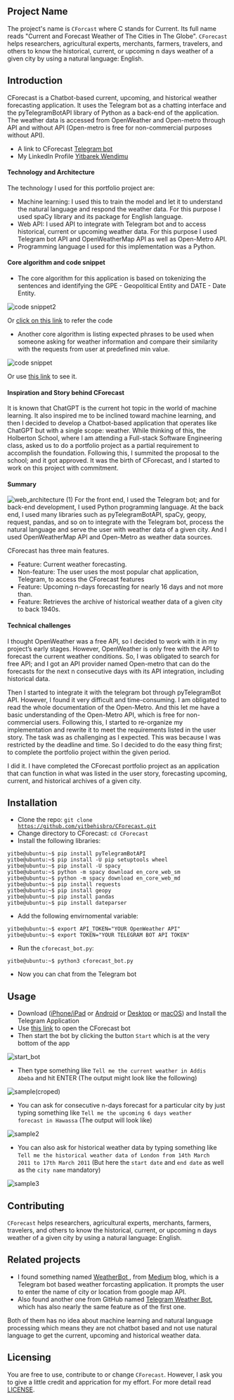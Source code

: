 ## Project Name    
The project's name is <code>CForcast</code> where C stands for Current. Its full name reads "Current and Forecast Weather of The Cities in The Globe". <code>CForecast</code> helps researchers, agricultural experts, merchants, farmers, travelers, and others to know the historical, current, or upcoming n days weather of a given city by using a natural language: English.

## Introduction
CForecast is a Chatbot-based current, upcoming, and historical weather forecasting application. It uses the Telegram bot as a chatting interface and the pyTelegramBotAPI library of Python as a back-end of the application. The weather data is accessed from OpenWeather and Open-metro through API and without API (Open-metro is free for non-commercial purposes without API). 

- A link to CForecast <a href="https://t.me/CForecastBot" target="_blank" >Telegram bot</a>  
- My LinkedIn Profile <a href="https://www.linkedin.com/in/yitbewendimu" target="_blank" >Yitbarek Wendimu</a>
#### Technology and Architecture
The technology I used for this portfolio project are:
- Machine learning: I used this to train the model and let it to understand the natural language and respond the weather data. For this purpose I used spaCy library and its package for English language.
- Web API: I used API to integrate with Telegram bot and to access historical, current or upcoming weather data. For this purpose I used Telegram bot API and OpenWeatherMap API as well as Open-Metro API.
- Programming language I used for this implementation was a Python.
#### Core algorithm and code snippet 
- The core algorithm for this application is based on tokenizing the sentences and identifying the GPE - Geopolitical Entity and DATE - Date Entity.

![code snippet2](https://user-images.githubusercontent.com/72982296/230152666-4e538cf6-f752-4925-a1b3-0edabf337fe4.png)

Or [click on this link](https://github.com/yitbehisbro/CForecast/blob/main/cforecast_bot.py#L88L98) to refer the code 

- Another core algorithm is listing expected phrases to be used when someone asking for weather information and compare their similarity with the requests from user at predefined min value.

![code snippet](https://user-images.githubusercontent.com/72982296/230152897-8aec515d-714d-4ee5-b3ec-9140ce0e9381.png)

Or use [this link](https://github.com/yitbehisbro/CForecast/blob/main/cforecast_bot.py#L40L50) to see it.

#### Inspiration and Story behind CForecast
It is known that ChatGPT is the current hot topic in the world of machine learning. It also inspired me to be inclined toward machine learning, and then I decided to develop a Chatbot-based application that operates like ChatGPT but with a single scope: weather. While thinking of this, the Holberton School, where I am attending a Full-stack Software Engineering class, asked us to do a portfolio project as a partial requirement to accomplish the foundation. Following this, I summited the proposal to the school; and it got approved. It was the birth of CForecast, and I started to work on this project with commitment.
#### Summary
![web_architecture (1)](https://user-images.githubusercontent.com/72982296/230151477-bf769058-49d8-481b-b4de-4159fb857711.png)
For the front end, I used the Telegram bot; and for back-end development, I used Python programming language. At the back end, I used many libraries such as pyTelegramBotAPI, spaCy, geopy, request, pandas, and so on to integrate with the Telegram bot, process the natural language and serve the user with weather data of a given city. And I used OpenWeatherMap API and Open-Metro as weather data sources.

CForecast has three main features.
- Feature: Current weather forecasting.
- Non-feature: The user uses the most popular chat application, Telegram, to access the CForecast features
- Feature: Upcoming n-days forecasting for nearly 16 days and not more than.
- Feature: Retrieves the archive of historical weather data of a given city to back 1940s.
#### Technical challenges
I thought OpenWeather was a free API, so I decided to work with it in my project’s early stages. However, OpenWeather is only free with the API to forecast the current weather conditions. So, I was obligated to search for free API; and I got an API provider named Open-metro that can do the forecasts for the next n consecutive days with its API integration, including historical data.

Then I started to integrate it with the telegram bot through pyTelegramBot API. However, I found it very difficult and time-consuming. I am obligated to read the whole documentation of the Open-Metro. And this let me have a basic understanding of the Open-Metro API, which is free for non-commercial users. Following this, I started to re-organize my implementation and rewrite it to meet the requirements listed in the user story. The task was as challenging as I expected. This was because I was restricted by the deadline and time. So I decided to do the easy thing first; to complete the portfolio project within the given period.

I did it. I have completed the CForecast portfolio project as an application that can function in what was listed in the user story, forecasting upcoming, current, and historical archives of a given city.
## Installation
- Clone the repo: <code>git clone https://github.com/yitbehisbro/CForecast.git</code>
- Change directory to CForecast: <code>cd CForecast</cd></code>
- Install the following libraries:
<pre>
<code>yitbe@ubuntu:~$ pip install pyTelegramBotAPI</code>
<code>yitbe@ubuntu:~$ pip install -U pip setuptools wheel</code>
<code>yitbe@ubuntu:~$ pip install -U spacy</code>
<code>yitbe@ubuntu:~$ python -m spacy download en_core_web_sm</code>
<code>yitbe@ubuntu:~$ python -m spacy download en_core_web_md</code>
<code>yitbe@ubuntu:~$ pip install requests</code>
<code>yitbe@ubuntu:~$ pip install geopy</code>
<code>yitbe@ubuntu:~$ pip install pandas</code>
<code>yitbe@ubuntu:~$ pip install dateparser</code>
</pre>
- Add the following envirnomental variable:
<pre>
<code>yitbe@ubuntu:~$ export API_TOKEN="YOUR OpenWeather API"</code>
<code>yitbe@ubuntu:~$ export TOKEN="YOUR TELEGRAM BOT API TOKEN"</code>
</pre>
- Run the <code>cforecast_bot.py</code>:
<pre>
<code>yitbe@ubuntu:~$ python3 cforecast_bot.py</code>
</pre>
- Now you can chat from the Telegram bot

## Usage
- Download (<a href="https://apps.apple.com/app/telegram-messenger/id686449807" target="_blank">iPhone/iPad</a> or <a href="https://telegram.org/android" target="_blank">Android</a> or <a href="https://desktop.telegram.org/" target="_blank">Desktop</a> or <a href="https://macos.telegram.org/" target="_blank">macOS</a>) and Install the Telegram Application
- Use <a href="https://t.me/CForecastBot" target="_blank">this link</a> to open the CForecast bot
- Then start the bot by clicking the button <code>Start</code> which is at the very bottom of the app

![start_bot](https://user-images.githubusercontent.com/72982296/230132415-0bccc50d-cb2c-469e-af01-318b09a2155e.png)

- Then type something like <code>Tell me the current weather in Addis Abeba</code> and hit ENTER (The output might look like the following)

![sample(croped)](https://user-images.githubusercontent.com/72982296/230132817-4f00fa29-7e63-4f8b-beb4-ea741f5fcc3d.png)

- You can ask for consecutive n-days forecast for a particular city by just typing something like <code>Tell me the upcoming 6 days weather forecast in Hawassa</code> (The output will look like)

![sample2](https://user-images.githubusercontent.com/72982296/230138978-6131e1f9-cfee-4394-abe4-4df7ce5fbdb0.png)

- You can also ask for historical weather data by typing something like <code>Tell me the historical weather data of London from 14th March 2011 to 17th March 2011</code> (But here the <code>start date</code> and <code>end date</code> as well as the <code>city name</code> mandatory)

![sample3](https://user-images.githubusercontent.com/72982296/230134313-7e3bc2fa-6224-4c57-83d9-66fa33bc491d.png)

## Contributing

<code>CForecast</code> helps researchers, agricultural experts, merchants, farmers, travelers, and others to know the historical, current, or upcoming n days weather of a given city by using a natural language: English.

## Related projects

- I found something named <a href="https://medium.com/weatherbot/telegram-bot-for-weather-report-f688ada85b93" target="_blank"> WeatherBot </a>, from <a href="https://medium.com/" target="_blank">Medium</a> blog, which is a Telegram bot based weather forcasting application. It prompts the user to enter the name of city or location from google map API.
- Also found another one from GitHub named <a href="https://github.com/mustafababil/Telegram-Weather-Bot" target="_blank">Telegram Weather Bot</a>, which has also nearly the same feature as of the first one.

Both of them has no idea about machine learning and natural language processing which means they are not chatbot based and not use natural language to get the current, upcoming and historical weather data.

## Licensing

You are free to use, contribute to or change <code>CForecast</code>. However, I ask you to give a little credit and apprication for my effort. For more detail read [LICENSE](https://github.com/yitbehisbro/CForecast/blob/main/LICENSE).
